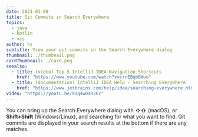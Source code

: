 ```yaml
---
date: 2021-01-08
title: Git Commits in Search Everywhere
topics:
  - java
  - kotlin
  - vcs
author: hs
subtitle: View your git commits in the Search Everywhere dialog
thumbnail: ./thumbnail.png
cardThumbnail: ./card.png
seealso:
  - title: (video) Top 5 IntelliJ IDEA Navigation Shortcuts
    href: "https://www.youtube.com/watch?v=crnEBqbBWuo"
  - title: (documentation) IntelliJ IDEA Help - Searching Everywhere
    href: "https://www.jetbrains.com/help/idea/searching-everywhere.html"
video: "https://youtu.be/kIq4wD4RJEc"
---
```


You can bring up the Search Everywhere dialog with **⇧⇧** (macOS), or **Shift+Shift** (Windows/Linux), and searching for what you want to find. Git commits are displayed in your search results at the bottom if there are any matches.
